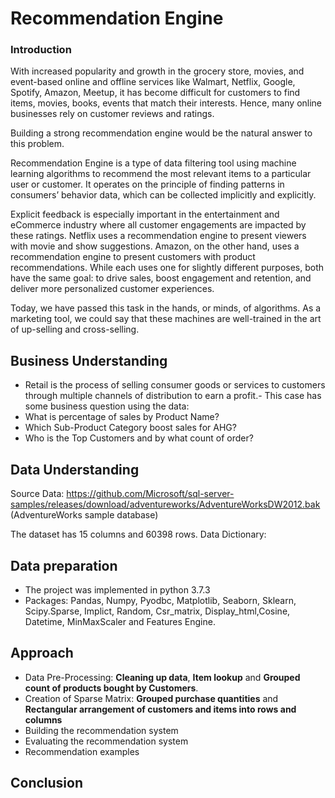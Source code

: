 # Recommendation Engine


### Introduction
With increased popularity and growth in the grocery store, movies, and event-based online and offline services like Walmart, Netflix, Google, Spotify, Amazon, Meetup, it has become difficult for customers to find items, movies, books, events that match their interests. Hence, many online businesses rely on customer reviews and ratings.

Building a strong recommendation engine would be the natural answer to this problem. 

Recommendation Engine is a type of data filtering tool using machine learning algorithms to recommend the most relevant items to a particular user or customer. It operates on the principle of finding patterns in consumers’ behavior data, which can be collected implicitly and explicitly.

Explicit feedback is especially important in the entertainment and eCommerce industry where all customer engagements are impacted by these ratings. Netflix uses a recommendation engine to present viewers with movie and show suggestions. Amazon, on the other hand, uses a recommendation engine to present customers with product recommendations. While each uses one for slightly different purposes, both have the same goal: to drive sales, boost engagement and retention, and deliver more personalized customer experiences.

Today, we have passed this task in the hands, or minds, of algorithms. As a marketing tool, we could say that these machines are well-trained in the art of up-selling and cross-selling.

 ## Business Understanding
 - Retail is the process of selling consumer goods or services to customers through multiple channels of distribution to earn a profit.- This case has some business question using the data:
- What is percentage of sales by Product Name?
- Which Sub-Product Category boost sales for AHG?
- Who is the Top Customers and by what count of order?

## Data Understanding

Source Data: https://github.com/Microsoft/sql-server-samples/releases/download/adventureworks/AdventureWorksDW2012.bak (AdventureWorks sample database)

The dataset has 15 columns and 60398 rows.
Data Dictionary:

 ## Data preparation
 -  The project was implemented in python 3.7.3
 -  Packages: Pandas, Numpy, Pyodbc, Matplotlib, Seaborn, Sklearn, Scipy.Sparse, Implict, Random, Csr_matrix, Display_html,Cosine, Datetime, MinMaxScaler  and Features Engine.
    
 ## Approach
 
 - Data Pre-Processing: **Cleaning up data**, **Item lookup** and **Grouped count of products bought by Customers**.
 - Creation of Sparse Matrix: **Grouped purchase quantities** and **Rectangular arrangement of customers and items into rows and columns**
 - Building the recommendation system
 - Evaluating the recommendation system
 - Recommendation examples
  
  ## Conclusion
